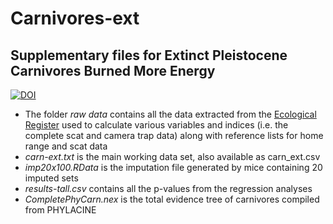 # Carnivores-ext

## Supplementary files for Extinct Pleistocene Carnivores Burned More Energy

[![DOI](https://zenodo.org/badge/517468073.svg)](https://zenodo.org/doi/10.5281/zenodo.10042998)

+ The folder *raw data* contains all the data extracted from the [Ecological Register](https://ecoregister.org/) used to calculate various variables and indices (i.e. the complete scat and camera trap data) along with reference lists for home range and scat data
+ *carn-ext.txt* is the main working data set, also available as carn_ext.csv
+ *imp20x100.RData* is the imputation file generated by mice containing 20 imputed sets
+ *results-tall.csv* contains all the p-values from the regression analyses
+ *CompletePhyCarn.nex* is the total evidence tree of carnivores compiled from PHYLACINE
